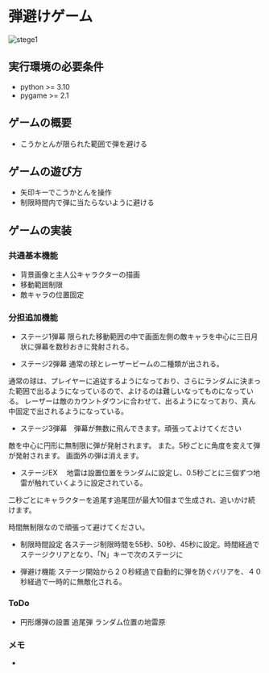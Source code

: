 # 弾避けゲーム
![stege1](fig/screen_shot.png)
## 実行環境の必要条件
* python >= 3.10
* pygame >= 2.1

## ゲームの概要
* こうかとんが限られた範囲で弾を避ける


## ゲームの遊び方
* 矢印キーでこうかとんを操作
* 制限時間内で弾に当たらないように避ける

## ゲームの実装
### 共通基本機能
* 背景画像と主人公キャラクターの描画
* 移動範囲制限
* 敵キャラの位置固定



### 分担追加機能
* ステージ1弾幕
限られた移動範囲の中で画面左側の敵キャラを中心に三日月状に弾幕を数秒おきに発射される。

* ステージ2弾幕
通常の球とレーザービームの二種類が出される。

通常の球は、プレイヤーに追従するようになっており、さらにランダムに決まった範囲で出るようになっているので、よけるのは難しいなってものになっている。
レーザーは敵のカウントダウンに合わせて、出るようになっており、真ん中固定で出されるようになっている。

* ステージ3弾幕　弾幕が無数に飛んできます。頑張ってよけてください

敵を中心に円形に無制限に弾が発射されます。
また。5秒ごとに角度を変えて弾が発射されます。
画面外の弾は消えます。

* ステージEX　
地雷は設置位置をランダムに設定し、0.5秒ごとに三個ずつ地雷が触れていくように設定されている。

二秒ごとにキャラクターを追尾す追尾団が最大10個まで生成され、追いかけ続けます。

時間無制限なので頑張って避けてください。


* 制限時間設定
各ステージ制限時間を55秒、50秒、45秒に設定。時間経過でステージクリアとなり、「N」キーで次のステージに

* 弾避け機能
ステージ開始から２０秒経過で自動的に弾を防ぐバリアを、４０秒経過で一時的に無敵化される。

### ToDo
- 円形爆弾の設置
追尾弾
ランダム位置の地雷原

### メモ
* 
